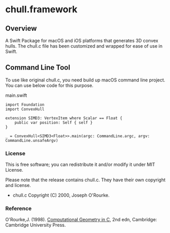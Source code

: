 # chull.framework

## Overview

A Swift Package for macOS and iOS platforms that generates 3D convex hulls.
The chull.c file has been customized and wrapped for ease of use in Swift.

## Command Line Tool

To use like original chull.c, you need build up macOS command line project.
You can use below code for this purpose.

main.swift
```
import Foundation
import ConvexHull

extension SIMD3: VertexItem where Scalar == Float {
    public var position: Self { self }
}

_ = ConvexHull<SIMD3<Float>>.main(argc: CommandLine.argc, argv: CommandLine.unsafeArgv)
```

### License

This is free software; you can redistribute it and/or modify it under MIT License.

Please note that the release contains chull.c. They have their own copyright and license.

- chull.c Copyright (C) 2000, Joseph O'Rourke.

### Reference

O'Rourke,J. (1998). [Computational Geometry in C](http://www.science.smith.edu/~jorourke/books/compgeom.html), 2nd edn, Cambridge: Cambridge University Press.

